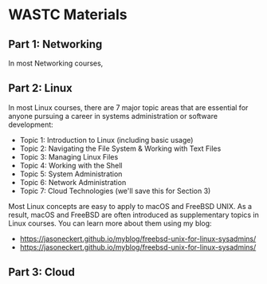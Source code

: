 # WASTC Materials

## Part 1: Networking
In most Networking courses, 


## Part 2: Linux
In most Linux courses, there are 7 major topic areas that are essential for anyone pursuing a career in systems administration or software development:
- Topic 1: Introduction to Linux (including basic usage)
- Topic 2: Navigating the File System & Working with Text Files
- Topic 3: Managing Linux Files
- Topic 4: Working with the Shell
- Topic 5: System Administration
- Topic 6: Network Administration
- Topic 7: Cloud Technologies (we'll save this for Section 3)

Most Linux concepts are easy to apply to macOS and FreeBSD UNIX. As a result, macOS and FreeBSD are often introduced as supplementary topics in Linux courses. You can learn more about them using my blog:
- https://jasoneckert.github.io/myblog/freebsd-unix-for-linux-sysadmins/
- https://jasoneckert.github.io/myblog/freebsd-unix-for-linux-sysadmins/

## Part 3: Cloud
